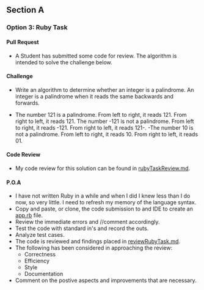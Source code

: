## Section A

### Option 3: Ruby Task

#### Pull Request
- A Student has submitted some code for review. The algorithm is intended to solve the challenge below.

#### Challenge
- Write an algorithm to determine whether an integer is a palindrome. An integer is a palindrome when it reads the same backwards and forwards.

- The number 121 is a palindrome. From left to right, it reads 121. From right to left, it reads 121.
The number -121 is not a palindrome. From left to right, it reads -121. From right to left, it reads 121-. -The number 10 is not a palindrome. From left to right, it reads 10. From right to left, it reads 01.

#### Code Review
- My code review for this solution can be found in [rubyTaskReview.md](rubyTaskReview.md).

#### P.O.A
- I have not written Ruby in a while and when I did I knew less than I do now, so very little. I need to refresh my memory of the language syntax.
- Copy and paste, or clone, the code submission to and IDE to create an [app.rb]( app.rb ) file.
- Review the immediate errors and //comment accordingly.
- Test the code with standard in's and record the outs.
- Analyze test cases.
- The code is reviewed and findings placed in [reviewRubyTask.md](reviewRubyTask.md).
- The following has been considered in approaching the review:
    - Correctness
    - Efficiency
    - Style
    - Documentation
- Comment on the postive aspects and improvements that are necessary.
